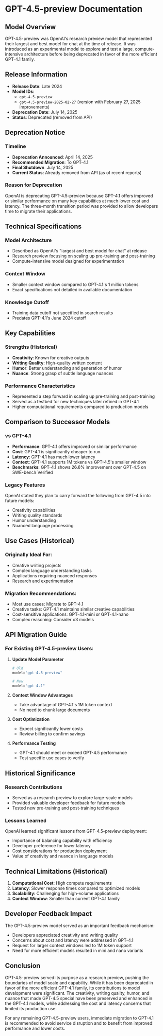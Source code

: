 # GPT-4.5-preview Documentation

## Model Overview

GPT-4.5-preview was OpenAI's research preview model that represented their largest and best model for chat at the time of release. It was introduced as an experimental model to explore and test a large, compute-intensive architecture before being deprecated in favor of the more efficient GPT-4.1 family.

## Release Information

- **Release Date**: Late 2024
- **Model IDs**: 
  - `gpt-4.5-preview`
  - `gpt-4.5-preview-2025-02-27` (version with February 27, 2025 improvements)
- **Deprecation Date**: July 14, 2025
- **Status**: Deprecated (removed from API)

## Deprecation Notice

### Timeline
- **Deprecation Announced**: April 14, 2025
- **Recommended Migration**: To GPT-4.1
- **Final Shutdown**: July 14, 2025
- **Current Status**: Already removed from API (as of recent reports)

### Reason for Deprecation
OpenAI is deprecating GPT-4.5-preview because GPT-4.1 offers improved or similar performance on many key capabilities at much lower cost and latency. The three-month transition period was provided to allow developers time to migrate their applications.

## Technical Specifications

### Model Architecture
- Described as OpenAI's "largest and best model for chat" at release
- Research preview focusing on scaling up pre-training and post-training
- Compute-intensive model designed for experimentation

### Context Window
- Smaller context window compared to GPT-4.1's 1 million tokens
- Exact specifications not detailed in available documentation

### Knowledge Cutoff
- Training data cutoff not specified in search results
- Predates GPT-4.1's June 2024 cutoff

## Key Capabilities

### Strengths (Historical)
- **Creativity**: Known for creative outputs
- **Writing Quality**: High-quality written content
- **Humor**: Better understanding and generation of humor
- **Nuance**: Strong grasp of subtle language nuances

### Performance Characteristics
- Represented a step forward in scaling up pre-training and post-training
- Served as a testbed for new techniques later refined in GPT-4.1
- Higher computational requirements compared to production models

## Comparison to Successor Models

### vs GPT-4.1
- **Performance**: GPT-4.1 offers improved or similar performance
- **Cost**: GPT-4.1 is significantly cheaper to run
- **Latency**: GPT-4.1 has much lower latency
- **Context**: GPT-4.1 supports 1M tokens vs GPT-4.5's smaller window
- **Benchmarks**: GPT-4.1 shows 26.6% improvement over GPT-4.5 on SWE-bench Verified

### Legacy Features
OpenAI stated they plan to carry forward the following from GPT-4.5 into future models:
- Creativity capabilities
- Writing quality standards
- Humor understanding
- Nuanced language processing

## Use Cases (Historical)

### Originally Ideal For:
- Creative writing projects
- Complex language understanding tasks
- Applications requiring nuanced responses
- Research and experimentation

### Migration Recommendations:
- Most use cases: Migrate to GPT-4.1
- Creative tasks: GPT-4.1 maintains similar creative capabilities
- Cost-sensitive applications: GPT-4.1-mini or GPT-4.1-nano
- Complex reasoning: Consider o3 models

## API Migration Guide

### For Existing GPT-4.5-preview Users:

1. **Update Model Parameter**
   ```python
   # Old
   model="gpt-4.5-preview"
   
   # New
   model="gpt-4.1"
   ```

2. **Context Window Advantages**
   - Take advantage of GPT-4.1's 1M token context
   - No need to chunk large documents

3. **Cost Optimization**
   - Expect significantly lower costs
   - Review billing to confirm savings

4. **Performance Testing**
   - GPT-4.1 should meet or exceed GPT-4.5 performance
   - Test specific use cases to verify

## Historical Significance

### Research Contributions
- Served as a research preview to explore large-scale models
- Provided valuable developer feedback for future models
- Tested new pre-training and post-training techniques

### Lessons Learned
OpenAI learned significant lessons from GPT-4.5-preview deployment:
- Importance of balancing capability with efficiency
- Developer preference for lower latency
- Cost considerations for production deployment
- Value of creativity and nuance in language models

## Technical Limitations (Historical)

1. **Computational Cost**: High compute requirements
2. **Latency**: Slower response times compared to optimized models
3. **Scalability**: Challenging for high-volume applications
4. **Context Window**: Smaller than current GPT-4.1 family

## Developer Feedback Impact

The GPT-4.5-preview model served as an important feedback mechanism:
- Developers appreciated creativity and writing quality
- Concerns about cost and latency were addressed in GPT-4.1
- Request for larger context windows led to 1M token support
- Need for more efficient models resulted in mini and nano variants

## Conclusion

GPT-4.5-preview served its purpose as a research preview, pushing the boundaries of model scale and capability. While it has been deprecated in favor of the more efficient GPT-4.1 family, its contributions to model development were significant. The creativity, writing quality, humor, and nuance that made GPT-4.5 special have been preserved and enhanced in the GPT-4.1 models, while addressing the cost and latency concerns that limited its production use.

For any remaining GPT-4.5-preview users, immediate migration to GPT-4.1 is recommended to avoid service disruption and to benefit from improved performance and lower costs.